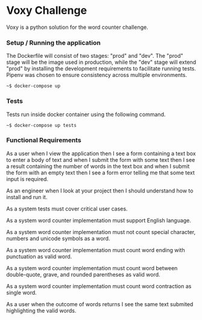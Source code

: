 # Voxy Challenge

Voxy is a python solution for the word counter challenge.


### Setup / Running the application

The Dockerfile will consist of two stages: "prod" and "dev". The "prod" stage will be the image used in production, while the "dev" stage will extend "prod" by installing the development requirements to facilitate running tests.
Pipenv was chosen to ensure consistency across multiple environments.

```console
~$ docker-compose up
```

### Tests

Tests run inside docker container using the following command.

```console
~$ docker-compose up tests
```

### Functional Requirements

As a user when I view the application then I see a form containing a text box to enter a body of text and when I submit the form with some text then I see a result containing the number of words in the text box
and when I submit the form with an empty text then I see a form error telling me that some text input is required.

As an engineer when I look at your project then I should understand how to install and run it.

As a system tests must cover critical user cases.

As a system word counter implementation must support English language.

As a system word counter implementation must not count special character, numbers and unicode symbols as a word.

As a system word counter implementation must count word ending with punctuation as valid word.

As a system word counter implementation must count word between double-quote, grave, and rounded parentheses as valid word.

As a system word counter implementation must count word contraction as single word.

As a user when the outcome of words returns I see the same text submited highlighting the valid words.